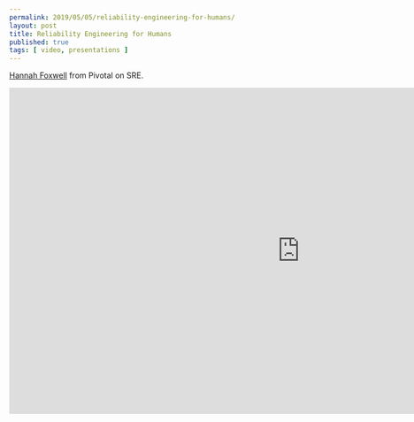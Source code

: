 ```yaml
---
permalink: 2019/05/05/reliability-engineering-for-humans/
layout: post
title: Reliability Engineering for Humans
published: true 
tags: [ video, presentations ]
---
```


<a href="https://twitter.com/HannahFoxwell">Hannah Foxwell</a> from Pivotal on SRE. 

<iframe width="1049" height="590" src="https://www.youtube.com/embed/ohRydVzYQw4" frameborder="0" allow="accelerometer; autoplay; encrypted-media; gyroscope; picture-in-picture" allowfullscreen></iframe>